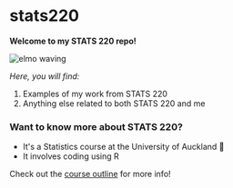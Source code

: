 # stats220

**Welcome to my STATS 220 repo!**

![elmo waving](https://media3.giphy.com/media/v1.Y2lkPTc5MGI3NjExbjR4MXMwM2txcGswOGxxeXJzMHR5N3I1MTFud3g5M2l2OHNyaWVkcyZlcD12MV9pbnRlcm5hbF9naWZfYnlfaWQmY3Q9Zw/3pZipqyo1sqHDfJGtz/giphy.gif)

*Here, you will find:*
1. Examples of my work from STATS 220
2. Anything else related to both STATS 220 and me

### Want to know more about STATS 220?
* It's a Statistics course at the University of Auckland 📖
* It involves coding using R

Check out the [course outline](https://courseoutline.auckland.ac.nz/dco/course/STATS/220/1243) for more info!
